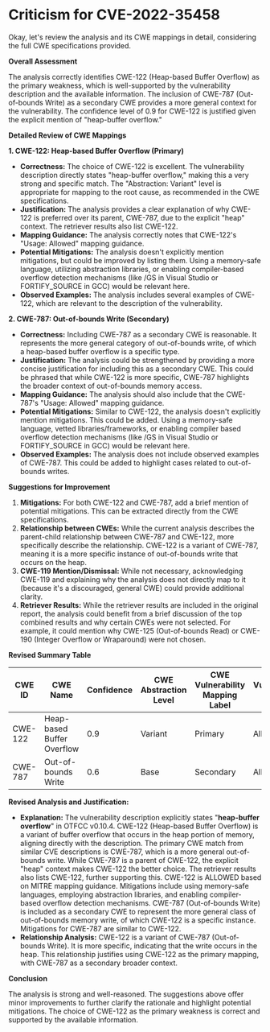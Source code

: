 # Criticism for CVE-2022-35458

Okay, let's review the analysis and its CWE mappings in detail, considering the full CWE specifications provided.

**Overall Assessment**

The analysis correctly identifies CWE-122 (Heap-based Buffer Overflow) as the primary weakness, which is well-supported by the vulnerability description and the available information. The inclusion of CWE-787 (Out-of-bounds Write) as a secondary CWE provides a more general context for the vulnerability. The confidence level of 0.9 for CWE-122 is justified given the explicit mention of "heap-buffer overflow."

**Detailed Review of CWE Mappings**

**1. CWE-122: Heap-based Buffer Overflow (Primary)**

*   **Correctness:** The choice of CWE-122 is excellent. The vulnerability description directly states "heap-buffer overflow," making this a very strong and specific match. The "Abstraction: Variant" level is appropriate for mapping to the root cause, as recommended in the CWE specifications.
*   **Justification:** The analysis provides a clear explanation of why CWE-122 is preferred over its parent, CWE-787, due to the explicit "heap" context. The retriever results also list CWE-122.
*   **Mapping Guidance:** The analysis correctly notes that CWE-122's "Usage: Allowed" mapping guidance.
*   **Potential Mitigations:** The analysis doesn't explicitly mention mitigations, but could be improved by listing them. Using a memory-safe language, utilizing abstraction libraries, or enabling compiler-based overflow detection mechanisms (like /GS in Visual Studio or FORTIFY_SOURCE in GCC) would be relevant here.
*   **Observed Examples:** The analysis includes several examples of CWE-122, which are relevant to the description of the vulnerability.

**2. CWE-787: Out-of-bounds Write (Secondary)**

*   **Correctness:** Including CWE-787 as a secondary CWE is reasonable. It represents the more general category of out-of-bounds write, of which a heap-based buffer overflow is a specific type.
*   **Justification:** The analysis could be strengthened by providing a more concise justification for including this as a secondary CWE. This could be phrased that while CWE-122 is more specific, CWE-787 highlights the broader context of out-of-bounds memory access.
*   **Mapping Guidance:** The analysis should also include that the CWE-787's "Usage: Allowed" mapping guidance.
*   **Potential Mitigations:** Similar to CWE-122, the analysis doesn't explicitly mention mitigations. This could be added.
Using a memory-safe language, vetted libraries/frameworks, or enabling compiler based overflow detection mechanisms (like /GS in Visual Studio or FORTIFY_SOURCE in GCC) would be relevant here.
*   **Observed Examples:** The analysis does not include observed examples of CWE-787. This could be added to highlight cases related to out-of-bounds writes.

**Suggestions for Improvement**

1.  **Mitigations:** For both CWE-122 and CWE-787, add a brief mention of potential mitigations. This can be extracted directly from the CWE specifications.
2.  **Relationship between CWEs:** While the current analysis describes the parent-child relationship between CWE-787 and CWE-122, more specifically describe the relationship. CWE-122 is a variant of CWE-787, meaning it is a more specific instance of out-of-bounds write that occurs on the heap.
3.  **CWE-119 Mention/Dismissal:** While not necessary, acknowledging CWE-119 and explaining why the analysis does not directly map to it (because it's a discouraged, general CWE) could provide additional clarity.
4.  **Retriever Results:** While the retriever results are included in the original report, the analysis could benefit from a brief discussion of the top combined results and why certain CWEs were not selected. For example, it could mention why CWE-125 (Out-of-bounds Read) or CWE-190 (Integer Overflow or Wraparound) were not chosen.

**Revised Summary Table**

| CWE ID | CWE Name | Confidence | CWE Abstraction Level | CWE Vulnerability Mapping Label | CWE-Vulnerability Mapping Notes |
|---|---|---|---|---|---|
| CWE-122 | Heap-based Buffer Overflow | 0.9 | Variant | Primary | Allowed |
| CWE-787 | Out-of-bounds Write | 0.6 | Base | Secondary | Allowed |

**Revised Analysis and Justification:**

*   **Explanation:** The vulnerability description explicitly states "**heap-buffer overflow**" in OTFCC v0.10.4. CWE-122 (Heap-based Buffer Overflow) is a variant of buffer overflow that occurs in the heap portion of memory, aligning directly with the description. The primary CWE match from similar CVE descriptions is CWE-787, which is a more general out-of-bounds write. While CWE-787 is a parent of CWE-122, the explicit "heap" context makes CWE-122 the better choice. The retriever results also lists CWE-122, further supporting this. CWE-122 is ALLOWED based on MITRE mapping guidance. Mitigations include using memory-safe languages, employing abstraction libraries, and enabling compiler-based overflow detection mechanisms. CWE-787 (Out-of-bounds Write) is included as a secondary CWE to represent the more general class of out-of-bounds memory write, of which CWE-122 is a specific instance. Mitigations for CWE-787 are similar to CWE-122.
*   **Relationship Analysis:** CWE-122 is a variant of CWE-787 (Out-of-bounds Write).  It is more specific, indicating that the write occurs in the heap. This relationship justifies using CWE-122 as the primary mapping, with CWE-787 as a secondary broader context.

**Conclusion**

The analysis is strong and well-reasoned. The suggestions above offer minor improvements to further clarify the rationale and highlight potential mitigations. The choice of CWE-122 as the primary weakness is correct and supported by the available information.